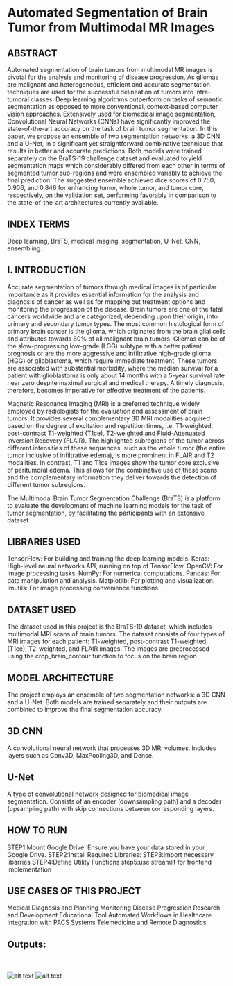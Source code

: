 # Automated Segmentation of Brain Tumor from Multimodal MR Images

## ABSTRACT
Automated segmentation of brain tumors from multimodal MR images is pivotal for the analysis and monitoring of disease progression. As gliomas are malignant and heterogeneous, efficient and accurate segmentation techniques are used for the successful delineation of tumors into intra-tumoral classes. Deep learning algorithms outperform on tasks of semantic segmentation as opposed to more conventional, context-based computer vision approaches. Extensively used for biomedical image segmentation, Convolutional Neural Networks (CNNs) have significantly improved the state-of-the-art accuracy on the task of brain tumor segmentation. In this paper, we propose an ensemble of two segmentation networks: a 3D CNN and a U-Net, in a significant yet straightforward combinative technique that results in better and accurate predictions. Both models were trained separately on the BraTS-19 challenge dataset and evaluated to yield segmentation maps which considerably differed from each other in terms of segmented tumor sub-regions and were ensembled variably to achieve the final prediction. The suggested ensemble achieved dice scores of 0.750, 0.906, and 0.846 for enhancing tumor, whole tumor, and tumor core, respectively, on the validation set, performing favorably in comparison to the state-of-the-art architectures currently available.

## INDEX TERMS
Deep learning, BraTS, medical imaging, segmentation, U-Net, CNN, ensembling.

## I. INTRODUCTION
Accurate segmentation of tumors through medical images is of particular importance as it provides essential information for the analysis and diagnosis of cancer as well as for mapping out treatment options and monitoring the progression of the disease. Brain tumors are one of the fatal cancers worldwide and are categorized, depending upon their origin, into primary and secondary tumor types. The most common histological form of primary brain cancer is the glioma, which originates from the brain glial cells and attributes towards 80% of all malignant brain tumors. Gliomas can be of the slow-progressing low-grade (LGG) subtype with a better patient prognosis or are the more aggressive and infiltrative high-grade glioma (HGG) or glioblastoma, which require immediate treatment. These tumors are associated with substantial morbidity, where the median survival for a patient with glioblastoma is only about 14 months with a 5-year survival rate near zero despite maximal surgical and medical therapy. A timely diagnosis, therefore, becomes imperative for effective treatment of the patients.

Magnetic Resonance Imaging (MRI) is a preferred technique widely employed by radiologists for the evaluation and assessment of brain tumors. It provides several complementary 3D MRI modalities acquired based on the degree of excitation and repetition times, i.e. T1-weighted, post-contrast T1-weighted (T1ce), T2-weighted and Fluid-Attenuated Inversion Recovery (FLAIR). The highlighted subregions of the tumor across different intensities of these sequences, such as the whole tumor (the entire tumor inclusive of infiltrative edema), is more prominent in FLAIR and T2 modalities. In contrast, T1 and T1ce images show the tumor core exclusive of peritumoral edema. This allows for the combinative use of these scans and the complementary information they deliver towards the detection of different tumor subregions.

The Multimodal Brain Tumor Segmentation Challenge (BraTS) is a platform to evaluate the development of machine learning models for the task of tumor segmentation, by facilitating the participants with an extensive dataset.


## LIBRARIES USED
TensorFlow: For building and training the deep learning models.
Keras: High-level neural networks API, running on top of TensorFlow.
OpenCV: For image processing tasks.
NumPy: For numerical computations.
Pandas: For data manipulation and analysis.
Matplotlib: For plotting and visualization.
Imutils: For image processing convenience functions.


## DATASET USED

The dataset used in this project is the BraTS-19 dataset, which includes multimodal MRI scans of brain tumors. The dataset consists of four types of MRI images for each patient: T1-weighted, post-contrast T1-weighted (T1ce), T2-weighted, and FLAIR images. The images are preprocessed using the crop_brain_contour function to focus on the brain region.

## MODEL ARCHITECTURE

The project employs an ensemble of two segmentation networks: a 3D CNN and a U-Net. Both models are trained separately and their outputs are combined to improve the final segmentation accuracy.

## 3D CNN
A convolutional neural network that processes 3D MRI volumes.
Includes layers such as Conv3D, MaxPooling3D, and Dense.
## U-Net
A type of convolutional network designed for biomedical image segmentation.
Consists of an encoder (downsampling path) and a decoder (upsampling path) with skip connections between corresponding layers.

## HOW TO RUN
STEP1:Mount Google Drive: Ensure you have your data stored in your Google Drive.
STEP2:Install Required Libraries:
STEP3:import necessary libarries
STEP4:Define Utility Functions
step5:use streamlit for frontend implementation


## USE CASES OF THIS PROJECT

Medical Diagnosis and Planning
Monitoring Disease Progression
Research and Development
Educational Tool
Automated Workflows in Healthcare
Integration with PACS Systems
Telemedicine and Remote Diagnostics






## Outputs: 
<br><br>
![alt text](<Screenshot 2024-06-24 184159.png>)
![alt text](<Screenshot 2024-06-24 184219.png>)
